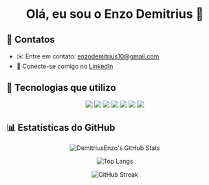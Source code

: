 <h1 align="center">Olá, eu sou o Enzo Demitrius 👋</h1>

## 🧠 Contatos

- ✉️ Entre em contato: enzodemitrius10@gmail.com  
- 🔗 Conecte-se comigo no [LinkedIn](https://www.linkedin.com/in/enzodemitrius)

## 🚀 Tecnologias que utilizo

<div align="center">
  <img src="https://img.shields.io/badge/Java-ED8B00?style=for-the-badge&logo=java&logoColor=white"/>
  <img src="https://img.shields.io/badge/Spring-6DB33F?style=for-the-badge&logo=spring&logoColor=white"/>
  <img src="https://img.shields.io/badge/Node.js-339933?style=for-the-badge&logo=nodedotjs&logoColor=white"/>
  <img src="https://img.shields.io/badge/React-20232A?style=for-the-badge&logo=react&logoColor=61DAFB"/>
  <img src="https://img.shields.io/badge/HTML5-E34F26?style=for-the-badge&logo=html5&logoColor=white"/>
  <img src="https://img.shields.io/badge/CSS3-1572B6?style=for-the-badge&logo=css3&logoColor=white"/>
  <img src="https://img.shields.io/badge/JavaScript-F7DF1E?style=for-the-badge&logo=javascript&logoColor=black"/>
</div>

## 📊 Estatísticas do GitHub

<div align="center">

![DemitriusEnzo's GitHub Stats](https://github-readme-stats.vercel.app/api?username=DemitriusEnzo&show_icons=true&theme=github_dark&hide_border=true&count_private=true)

![Top Langs](https://github-readme-stats.vercel.app/api/top-langs/?username=DemitriusEnzo&layout=compact&theme=github_dark&hide_border=true)

![GitHub Streak](https://streak-stats.demolab.com/?user=DemitriusEnzo&theme=github-dark&hide_border=true)

</div>
